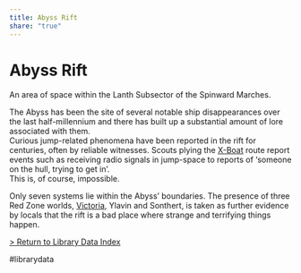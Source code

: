 ```yaml
---
title: Abyss Rift
share: "true"
---
```

  
# Abyss Rift  
An area of space within the Lanth Subsector of the Spinward Marches.  
  
The Abyss has been the site of several notable ship disappearances over the last half-millennium and there has built up a substantial amount of lore associated with them.  
Curious jump-related phenomena have been reported in the rift for centuries, often by reliable witnesses. Scouts plying the [X-Boat](ExpressBoats.md) route report events such as receiving radio signals in jump-space to reports of ‘someone on the hull, trying to get in’.  
This is, of course, impossible.  
  
Only seven systems lie within the Abyss’ boundaries. The presence of three Red Zone worlds, [Victoria](Victoria.md), Ylavin and Sonthert, is taken as further evidence by locals that the rift is a bad place where strange and terrifying things happen.  
  
[ > Return to Library Data Index](LibraryData.md)  
  
#librarydata